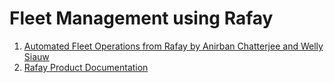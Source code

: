 # Fleet Management using Rafay

1. [Automated Fleet Operations from Rafay by Anirban Chatterjee and Welly Siauw ](https://aws.amazon.com/blogs/apn/simplifying-management-of-amazon-eks-environments-with-automated-fleet-operations-from-rafay/)
1. [Rafay Product Documentation](https://docs.rafay.co/blog/category/product-blog/)